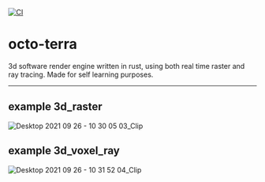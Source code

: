 [![CI](https://github.com/tofoz/octo-terra/actions/workflows/Continuous-integration.yml/badge.svg?branch=master)](https://github.com/tofoz/octo-terra/actions/workflows/Continuous-integration.yml)

# octo-terra
3d software render engine written in rust, using both real time raster and ray tracing. Made for self learning purposes.

---

example 3d_raster
---
![Desktop 2021 09 26 - 10 30 05 03_Clip](https://user-images.githubusercontent.com/40554706/134818492-18b3c279-f0db-4484-8502-95a9ad0c2706.gif)

example 3d_voxel_ray
---
![Desktop 2021 09 26 - 10 31 52 04_Clip](https://user-images.githubusercontent.com/40554706/134818526-175be143-ddc2-4e0b-bf73-d51bc83d89f1.gif)
